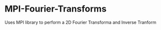 # MPI-Fourier-Transforms

Uses MPI library to perform a 2D Fourier Transforma and Inverse Tranform 
